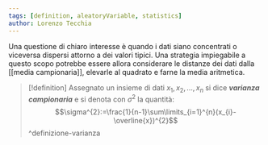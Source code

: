 ```yaml
---
tags: [definition, aleatoryVariable, statistics]
author: Lorenzo Tecchia
---
```

Una questione di chiaro interesse è quando i dati siano concentrati o viceversa dispersi attorno a dei valori tipici. Una strategia impiegabile a questo scopo potrebbe essere allora considerare le distanze dei dati dalla [[media campionaria]], elevarle al quadrato e farne la media aritmetica.

>[!definition]
> Assegnato un insieme di dati $x_{1}, x_{2}, \dots, x_{n}$ si dice ***varianza campionaria***  e si denota con $\sigma^{2}$ la quantità:$$\sigma^{2}:=\frac{1}{n-1}\sum\limits_{i=1}^{n}(x_{i}-\overline{x})^{2}$$^definizione-varianza
